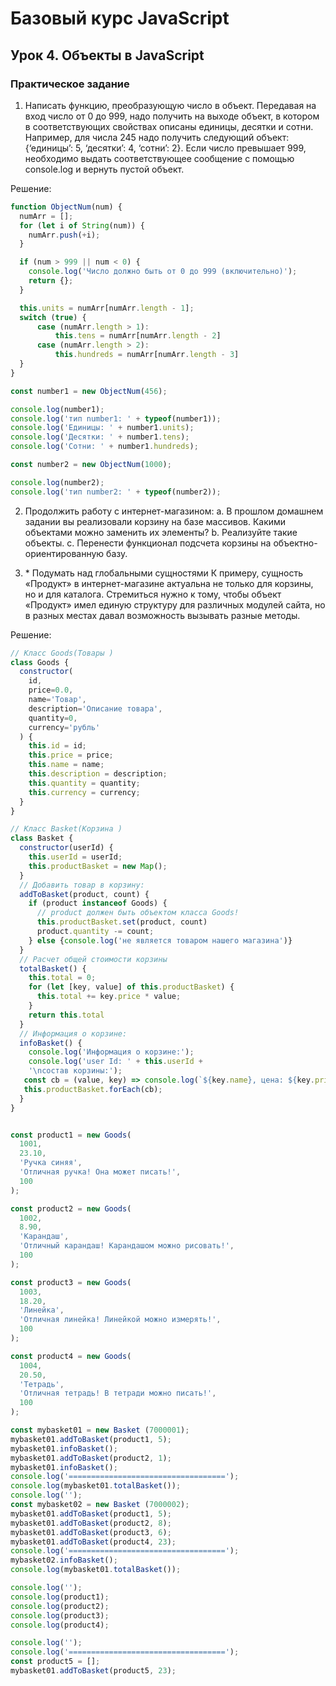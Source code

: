 # Базовый курс JavaScript
## Урок 4. Объекты в JavaScript
### Практическое задание

1. Написать функцию, преобразующую число в объект.
Передавая на вход число от 0 до 999, надо получить на выходе объект, в котором в соответствующих свойствах описаны единицы, десятки и сотни.
Например, для числа 245 надо получить следующий объект: {‘единицы’: 5, ‘десятки’: 4, ‘сотни’: 2}.
Если число превышает 999, необходимо выдать соответствующее сообщение с помощью console.log и вернуть пустой объект.

Решение:

```js
function ObjectNum(num) {
  numArr = [];
  for (let i of String(num)) {
    numArr.push(+i);
  }

  if (num > 999 || num < 0) {
    console.log('Число должно быть от 0 до 999 (включительно)');
    return {};
  }

  this.units = numArr[numArr.length - 1];
  switch (true) {
      case (numArr.length > 1):
          this.tens = numArr[numArr.length - 2]
      case (numArr.length > 2):
          this.hundreds = numArr[numArr.length - 3]
  }
}

const number1 = new ObjectNum(456);

console.log(number1);
console.log('тип number1: ' + typeof(number1));
console.log('Единицы: ' + number1.units);
console.log('Десятки: ' + number1.tens);
console.log('Сотни: ' + number1.hundreds);

const number2 = new ObjectNum(1000);

console.log(number2);
console.log('тип number2: ' + typeof(number2));
```

2. Продолжить работу с интернет-магазином:
a. В прошлом домашнем задании вы реализовали корзину на базе массивов. Какими объектами можно заменить их элементы?
b. Реализуйте такие объекты.
c. Перенести функционал подсчета корзины на объектно-ориентированную базу.

3. \* Подумать над глобальными сущностями
К примеру, сущность «Продукт» в интернет-магазине актуальна не только для корзины, но и для каталога.
Стремиться нужно к тому, чтобы объект «Продукт» имел единую структуру для различных модулей сайта, но в разных местах давал возможность вызывать разные методы.

Решение:

```js
// Класс Goods(Товары )
class Goods {
  constructor(
    id,
    price=0.0,
    name='Товар',
    description='Описание товара',
    quantity=0,
    currency='рубль'
  ) {
    this.id = id;
    this.price = price;
    this.name = name;
    this.description = description;
    this.quantity = quantity;
    this.currency = currency;
  }
}

// Класс Basket(Корзина )
class Basket {
  constructor(userId) {
    this.userId = userId;
    this.productBasket = new Map();
  }
  // Добавить товар в корзину:
  addToBasket(product, count) {
    if (product instanceof Goods) {
      // product должен быть объектом класса Goods!
      this.productBasket.set(product, count)
      product.quantity -= count;
    } else {console.log('не является товаром нашего магазина')}
  }
  // Расчет общей стоимости корзины
  totalBasket() {
    this.total = 0;
    for (let [key, value] of this.productBasket) {
      this.total += key.price * value;
    }
    return this.total
  }
  // Информация о корзине:
  infoBasket() {
    console.log('Информация о корзине:');
    console.log('user Id: ' + this.userId +
    '\nсостав корзины:');
   const cb = (value, key) => console.log(`${key.name}, цена: ${key.price} ${key.currency} - ${value} шт.`);
   this.productBasket.forEach(cb);
  }
}


const product1 = new Goods(
  1001,
  23.10,
  'Ручка синяя',
  'Отличная ручка! Она может писать!',
  100
);

const product2 = new Goods(
  1002,
  8.90,
  'Карандаш',
  'Отличный карандаш! Карандашом можно рисовать!',
  100
);

const product3 = new Goods(
  1003,
  18.20,
  'Линейка',
  'Отличная линейка! Линейкой можно измерять!',
  100
);

const product4 = new Goods(
  1004,
  20.50,
  'Тетрадь',
  'Отличная тетрадь! В тетради можно писать!',
  100
);

const mybasket01 = new Basket (7000001);
mybasket01.addToBasket(product1, 5);
mybasket01.infoBasket();
mybasket01.addToBasket(product2, 1);
mybasket01.infoBasket();
console.log('===================================');
console.log(mybasket01.totalBasket());
console.log('');
const mybasket02 = new Basket (7000002);
mybasket01.addToBasket(product1, 5);
mybasket01.addToBasket(product2, 8);
mybasket01.addToBasket(product3, 6);
mybasket01.addToBasket(product4, 23);
console.log('===================================');
mybasket02.infoBasket();
console.log(mybasket01.totalBasket());

console.log('');
console.log(product1);
console.log(product2);
console.log(product3);
console.log(product4);

console.log('');
console.log('===================================');
const product5 = [];
mybasket01.addToBasket(product5, 23);

```
